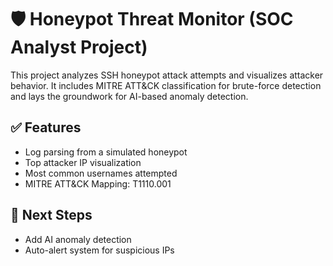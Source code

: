 # 🛡️ Honeypot Threat Monitor (SOC Analyst Project)

This project analyzes SSH honeypot attack attempts and visualizes attacker behavior. It includes MITRE ATT&CK classification for brute-force detection and lays the groundwork for AI-based anomaly detection.

## ✅ Features
- Log parsing from a simulated honeypot
- Top attacker IP visualization
- Most common usernames attempted
- MITRE ATT&CK Mapping: T1110.001

## 📌 Next Steps
- Add AI anomaly detection
- Auto-alert system for suspicious IPs
